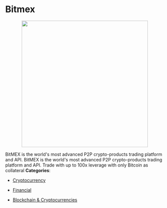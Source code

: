 # Bitmex

<p align="center">
    <img width="400" src="https://raw.githubusercontent.com/awesome-apis/awesome-apis/apis/bitmex/logo_256x256.png" />
</p>


BitMEX is the world's most advanced P2P crypto-products trading platform and API. BitMEX is the world's most advanced P2P crypto-products trading platform and API. Trade with up to 100x leverage with only Bitcoin as collateral
**Categories**:

- [Cryptocurrency](https://github/awesome-apis/awesome-apis#cryptocurrency)

- [Financial](https://github/awesome-apis/awesome-apis#financial)

- [Blockchain & Cryptocurrencies](https://github/awesome-apis/awesome-apis#blockchain-and-cryptocurrencies)



